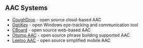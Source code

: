 ## AAC Systems

- [CoughDrop](https://github.com/coughdrop/coughdrop) - open source cloud-based AAC
- [OptiKey](https://github.com/OptiKey/OptiKey/wiki) - open Windows eye-tracking and communication tool
- [CBoard](https://www.cboard.io/) - open source web-based AAC
- [Otsimo AAC](https://otsimo.com/en/game/aac/) - open source phrase building supported AAC
- [Leeloo AAC](https://github.com/btk/aac-native) - open source simplified mobile AAC

